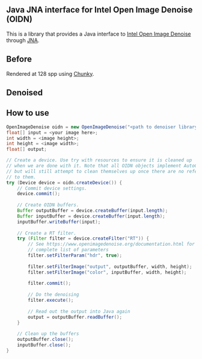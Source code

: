 ## Java JNA interface for Intel Open Image Denoise (OIDN)

This is a library that provides a Java interface to [Intel Open Image Denoise](https://www.openimagedenoise.org/)
through [JNA](https://github.com/java-native-access/jna).

## Before

Rendered at 128 spp using [Chunky](https://chunky-dev.github.io/docs/).

## Denoised


## How to use
```java
OpenImageDenoise oidn = new OpenImageDenoise("<path to denoiser library>");
float[] input = <your image here>;
int width = <image height>;
int height = <image width>;
float[] output;

// Create a device. Use try with resources to ensure it is cleaned up
// when we are done with it. Note that all OIDN objects implement AutoCloseable
// but will still attempt to clean themselves up once there are no references
// to them.
try (Device device = oidn.createDevice()) {
    // Commit device settings.
    device.commit();
    
    // Create OIDN buffers.
    Buffer outputBuffer = device.createBuffer(input.length);
    Buffer inputBuffer = device.createBuffer(input.length);
    inputBuffer.writeBuffer(input);
    
    // Create a RT filter.
    try (Filter filter = device.createFilter("RT")) {
        // See https://www.openimagedenoise.org/documentation.html for a
        // complete list of parameters
        filter.setFilterParam("hdr", true);
        
        filter.setFilterImage("output", outputBuffer, width, height);
        filter.setFilterImage("color", inputBuffer, width, height);
        
        filter.commit();
        
        // Do the denoising
        filter.execute();
        
        // Read out the output into Java again
        output = outputBuffer.readBuffer();
    }
    
    // Clean up the buffers
    outputBuffer.close();
    inputBuffer.close();
}
```
